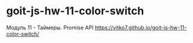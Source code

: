 # goit-js-hw-11-color-switch
Модуль 11 - Таймеры. Promise API
https://vitko7.github.io/goit-js-hw-11-color-switch/
